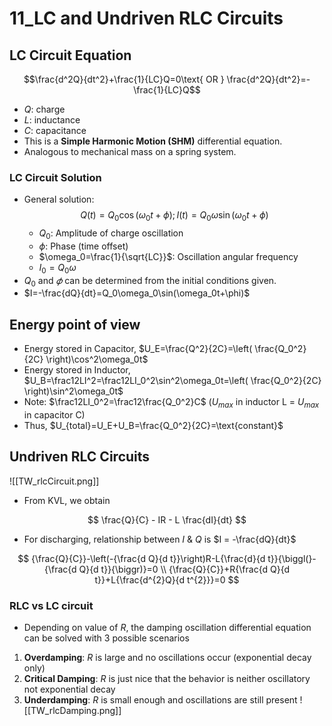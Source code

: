 # 11_LC and Undriven RLC Circuits

## LC Circuit Equation

$$\frac{d^2Q}{dt^2}+\frac{1}{LC}Q=0\text{ OR } \frac{d^2Q}{dt^2}=-\frac{1}{LC}Q$$

- $Q$: charge
- $L$: inductance
- $C$: capacitance
- This is a **Simple Harmonic Motion (SHM)** differential equation.
- Analogous to mechanical mass on a spring system.

### LC Circuit Solution

- General solution:
$$Q(t)=Q_0\cos(\omega_0t+\phi); I(t)=Q_0\omega\sin(\omega_0t+\phi)$$
    - $Q_0$: Amplitude of charge oscillation
    - $\phi$: Phase (time offset)
    - $\omega_0=\frac{1}{\sqrt{LC}}$: Oscillation angular frequency
    - $I_0=Q_0\omega$
- $Q_0$ and $𝜙$ can be determined from the initial conditions given.
- $I=-\frac{dQ}{dt}=Q_0\omega_0\sin(\omega_0t+\phi)$

## Energy point of view

- Energy stored in Capacitor, $U_E=\frac{Q^2}{2C}=\left( \frac{Q_0^2}{2C} \right)\cos^2\omega_0t$
- Energy stored in Inductor, $U_B=\frac12LI^2=\frac12LI_0^2\sin^2\omega_0t=\left( \frac{Q_0^2}{2C} \right)\sin^2\omega_0t$
- Note: $\frac12LI_0^2=\frac12\frac{Q_0^2}C$ ($U_{max}$ in inductor L = $U_{max}$ in capacitor C)
- Thus, $U_{total}=U_E+U_B=\frac{Q_0^2}{2C}=\text{constant}$

## Undriven RLC Circuits

![[TW_rlcCircuit.png]]

- From KVL, we obtain

$$
\frac{Q}{C} - IR - L \frac{dI}{dt}
$$

- For discharging, relationship between $I$ & $Q$ is $I = -\frac{dQ}{dt}$

$$
{\frac{Q}{C}}-\left(-{\frac{d Q}{d t}}\right)R-L{\frac{d}{d t}}{\biggl(}-{\frac{d Q}{d t}}{\biggr)}=0 \\
{\frac{Q}{C}}+R{\frac{d Q}{d t}}+L{\frac{d^{2}Q}{d t^{2}}}=0
$$

### RLC vs LC circuit

- Depending on value of $R$, the damping oscillation differential equation can be solved with 3 possible scenarios

1. **Overdamping**: $R$ is large and no oscillations occur (exponential decay only)
2. **Critical Damping**: $R$ is just nice that the behavior is neither oscillatory not exponential decay
3. **Underdamping**: $R$ is small enough and oscillations are still present
![[TW_rlcDamping.png]]
